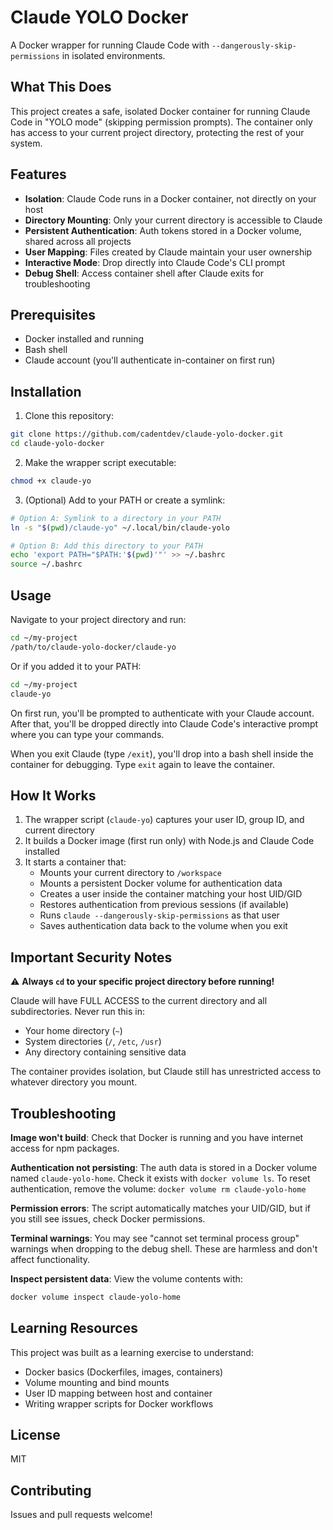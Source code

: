 # Claude YOLO Docker

A Docker wrapper for running Claude Code with `--dangerously-skip-permissions` in isolated environments.

## What This Does

This project creates a safe, isolated Docker container for running Claude Code in "YOLO mode" (skipping permission prompts). The container only has access to your current project directory, protecting the rest of your system.

## Features

- **Isolation**: Claude Code runs in a Docker container, not directly on your host
- **Directory Mounting**: Only your current directory is accessible to Claude
- **Persistent Authentication**: Auth tokens stored in a Docker volume, shared across all projects
- **User Mapping**: Files created by Claude maintain your user ownership
- **Interactive Mode**: Drop directly into Claude Code's CLI prompt
- **Debug Shell**: Access container shell after Claude exits for troubleshooting

## Prerequisites

- Docker installed and running
- Bash shell
- Claude account (you'll authenticate in-container on first run)

## Installation

1. Clone this repository:
```bash
git clone https://github.com/cadentdev/claude-yolo-docker.git
cd claude-yolo-docker
```

2. Make the wrapper script executable:
```bash
chmod +x claude-yo
```

3. (Optional) Add to your PATH or create a symlink:
```bash
# Option A: Symlink to a directory in your PATH
ln -s "$(pwd)/claude-yo" ~/.local/bin/claude-yolo

# Option B: Add this directory to your PATH
echo 'export PATH="$PATH:'$(pwd)'"' >> ~/.bashrc
source ~/.bashrc
```

## Usage

Navigate to your project directory and run:
```bash
cd ~/my-project
/path/to/claude-yolo-docker/claude-yo
```

Or if you added it to your PATH:
```bash
cd ~/my-project
claude-yo
```

On first run, you'll be prompted to authenticate with your Claude account. After that, you'll be dropped directly into Claude Code's interactive prompt where you can type your commands.

When you exit Claude (type `/exit`), you'll drop into a bash shell inside the container for debugging. Type `exit` again to leave the container.

## How It Works

1. The wrapper script (`claude-yo`) captures your user ID, group ID, and current directory
2. It builds a Docker image (first run only) with Node.js and Claude Code installed
3. It starts a container that:
   - Mounts your current directory to `/workspace`
   - Mounts a persistent Docker volume for authentication data
   - Creates a user inside the container matching your host UID/GID
   - Restores authentication from previous sessions (if available)
   - Runs `claude --dangerously-skip-permissions` as that user
   - Saves authentication data back to the volume when you exit

## Important Security Notes

⚠️ **Always `cd` to your specific project directory before running!** 

Claude will have FULL ACCESS to the current directory and all subdirectories. Never run this in:
- Your home directory (`~`)
- System directories (`/`, `/etc`, `/usr`)
- Any directory containing sensitive data

The container provides isolation, but Claude still has unrestricted access to whatever directory you mount.

## Troubleshooting

**Image won't build**: Check that Docker is running and you have internet access for npm packages.

**Authentication not persisting**: The auth data is stored in a Docker volume named `claude-yolo-home`. Check it exists with `docker volume ls`. To reset authentication, remove the volume: `docker volume rm claude-yolo-home`

**Permission errors**: The script automatically matches your UID/GID, but if you still see issues, check Docker permissions.

**Terminal warnings**: You may see "cannot set terminal process group" warnings when dropping to the debug shell. These are harmless and don't affect functionality.

**Inspect persistent data**: View the volume contents with:
```bash
docker volume inspect claude-yolo-home
```

## Learning Resources

This project was built as a learning exercise to understand:
- Docker basics (Dockerfiles, images, containers)
- Volume mounting and bind mounts
- User ID mapping between host and container
- Writing wrapper scripts for Docker workflows

## License

MIT

## Contributing

Issues and pull requests welcome!
